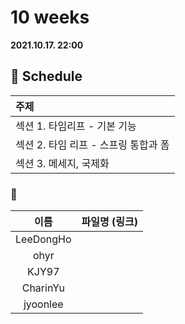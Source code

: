 # 10 weeks 
**2021.10.17. 22:00**

## :calendar: Schedule
|주제|
|:--|
|섹션 1. 타임리프 - 기본 기능|
|섹션 2. 타임 리프 - 스프링 통합과 폼|
|섹션 3. 메세지, 국제화|

### :speech_balloon:
|이름|파일명 (링크)|
|:--:|:--:|
|LeeDongHo||
|ohyr||
|KJY97||
|CharinYu||
|jyoonlee||

